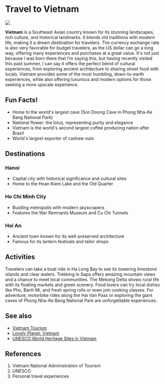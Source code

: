 # Travel to Vietnam
![](https://media.istockphoto.com/id/1201226546/vector/vietnam-poster.jpg?s=612x612&w=0&k=20&c=2UFmyYjO6I1eiCTUdJf0Eg2ySQGU3ojfMueEm4gWkNo=)

**Vietnam** is a Southeast Asian country known for its stunning landscapes, rich culture, and historical landmarks. It blends old traditions with modern life, making it a dream destination for travelers. The currency exchange rate is also very favorable for budget travelers, as the US dollar can go a long way, offering many experiences and purchases at a great value. It's not just because I was born there that I'm saying this, but having recently visited this past summer, I can say it offers the perfect blend of cultural experiences, from exploring ancient architecture to sharing street food with locals. Vietnam provides some of the most humbling, down-to-earth experiences, while also offering luxurious and modern options for those seeking a more upscale experience.

## Fun Facts!
- Home to the world's largest cave (Son Doong Cave in Phong Nha-Ke Bang National Park)
- National flower: the lotus, representing purity and elegance
- Vietnam is the world's second largest coffee producing nation after Brazil
- World's largest exporter of cashew nuts

## Destinations
### Hanoi
- Capital city with historical significance and cultural sites
- Home to the Hoan Kiem Lake and the Old Quarter
### Ho Chi Minh City 
- Bustling metropolis with modern skyscrapers
- Features the War Remnants Museum and Cu Chi Tunnels
### Hoi An
- Ancient town known for its well-preserved architecture
- Famous for its lantern festivals and tailor shops

## Activities
Travelers can take a boat ride in Ha Long Bay to see its towering limestone islands and clear waters. Trekking in Sapa offers amazing mountain views and a chance to meet local communities. The Mekong Delta shows rural life with its floating markets and green scenery. Food lovers can try local dishes like Pho, Banh Mi, and fresh spring rolls or even join cooking classes. For adventure, motorbike rides along the Hai Van Pass or exploring the giant caves of Phong Nha-Ke Bang National Park are unforgettable experiences.

## See also
- [Vietnam Tourism](https://vietnam.travel/)
- [Lonely Planet: Vietnam](https://www.lonelyplanet.com/vietnam)
- [UNESCO World Heritage Sites in Vietnam](https://whc.unesco.org/en/statesparties/vn)

## References
1. Vietnam National Administration of Tourism
2. UNESCO
3. Personal travel experiences